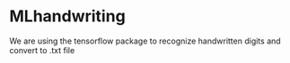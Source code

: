 # MLhandwriting
We are using the tensorflow package to recognize handwritten digits and convert to .txt file
